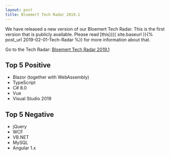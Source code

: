 ```yaml
---
layout: post
title: Bloemert Tech Radar 2019.1
---
```


We have released a new version of our Bloemert Tech Radar. This is the first version that is publicly available. Please read [this]({{ site.baseurl }}{% post_url 2019-02-01-Tech-Radar %}) for more information about that.

Go to the Tech Radar: [Bloemert Tech Radar 2019.1](https://radar.bloemert.com)

## Top 5 Positive 

- Blazor (together with WebAssembly)
- TypeScript
- C# 8.0
- Vue
- Visual Studio 2019

## Top 5 Negative 

- jQuery
- WCF 
- VB.NET
- MySQL
- Angular 1.x
